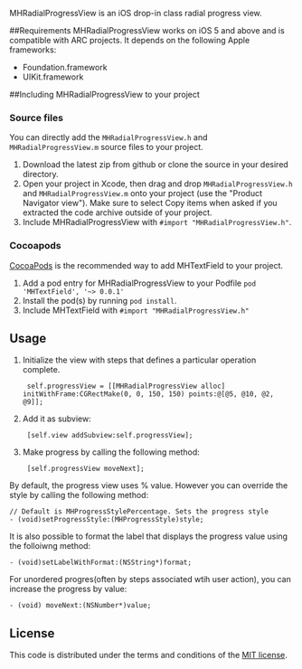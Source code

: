 
MHRadialProgressView is an iOS drop-in class radial progress view.

##Requirements
MHRadialProgressView works on iOS 5 and above and is compatible with ARC projects. It depends on the following Apple frameworks:

* Foundation.framework
* UIKit.framework

##Including MHRadialProgressView to your project

### Source files

You can directly add the `MHRadialProgressView.h` and `MHRadialProgressView.m` source files to your project.

1. Download the latest zip from github or clone the source in your desired directory.
2. Open your project in Xcode, then drag and drop `MHRadialProgressView.h` and `MHRadialProgressView.m` onto your project (use the "Product Navigator view"). Make sure to select Copy items when asked if you extracted the code archive outside of your project. 
3. Include MHRadialProgressView with `#import "MHRadialProgressView.h"`.


### Cocoapods
[CocoaPods](http://cocoapods.org) is the recommended way to add MHTextField to your project.

1. Add a pod entry for MHRadialProgressView to your Podfile `pod 'MHTextField', '~> 0.0.1'`
2. Install the pod(s) by running `pod install`.
3. Include MHTextField with `#import "MHRadialProgressView.h"`


## Usage 
1. Initialize the view with steps that defines a particular operation complete.
	
		self.progressView = [[MHRadialProgressView alloc] 	initWithFrame:CGRectMake(0, 0, 150, 150) points:@[@5, @10, @2, @9]];

2. Add it as subview:
		
		[self.view addSubview:self.progressView];
		
3. Make progress by calling the following method:
	
		[self.progressView moveNext];
	
By default, the progress view uses % value. However you can override the style by calling the following method:

	// Default is MHProgressStylePercentage. Sets the progress style
	- (void)setProgressStyle:(MHProgressStyle)style;

It is also possible to format the label that displays the progress value using the folloiwng method:
		
	- (void)setLabelWithFormat:(NSString*)format;

For unordered progres(often by steps associated wtih user action), you can increase the progress by value:
	
	- (void) moveNext:(NSNumber*)value;

## License

This code is distributed under the terms and conditions of the [MIT license](LICENSE). 
